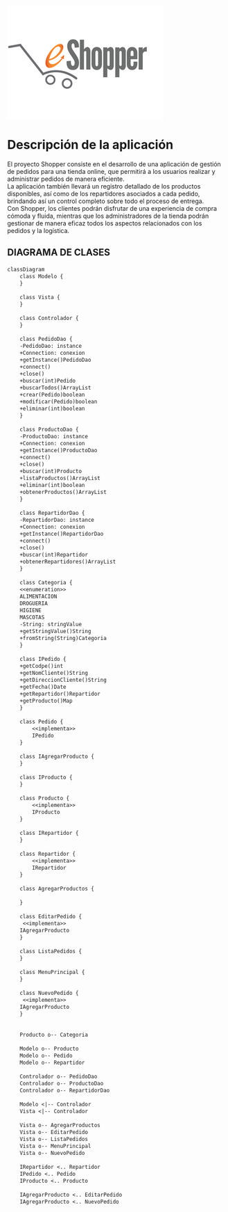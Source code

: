 ![shopper.png](shopper.png)
# Descripción de la aplicación
El proyecto Shopper consiste en el desarrollo de una aplicación de gestión de pedidos para una tienda online,
que permitirá a los usuarios realizar y administrar pedidos de manera eficiente.<br>
La aplicación también llevará un registro detallado de los productos disponibles, así como de los repartidores
asociados a cada pedido, brindando así un control completo sobre todo el proceso de entrega.<br>
Con Shopper, los clientes podrán disfrutar de una experiencia de compra cómoda y fluida, mientras que los administradores 
de la tienda podrán gestionar de manera eficaz todos los aspectos relacionados con los pedidos y la logística.

## DIAGRAMA DE CLASES

```mermaid
classDiagram
    class Modelo {
    }

    class Vista {
    }

    class Controlador {
    }

    class PedidoDao {
    -PedidoDao: instance
    +Connection: conexion
    +getInstance()PedidoDao
    +connect()
    +close()
    +buscar(int)Pedido
    +buscarTodos()ArrayList
    +crear(Pedido)boolean
    +modificar(Pedido)boolean
    +eliminar(int)boolean
    }

    class ProductoDao {
    -ProductoDao: instance
    +Connection: conexion
    +getInstance()ProductoDao
    +connect()
    +close()
    +buscar(int)Producto
    +listaProductos()ArrayList
    +eliminar(int)boolean
    +obtenerProductos()ArrayList
    }

    class RepartidorDao {
    -RepartidorDao: instance
    +Connection: conexion
    +getInstance()RepartidorDao
    +connect()
    +close()
    +buscar(int)Repartidor
    +obtenerRepartidores()ArrayList        
    }

    class Categoria {
    <<enumeration>>
    ALIMENTACION
    DROGUERIA
    HIGIENE
    MASCOTAS
    -String: stringValue
    +getStringValue()String
    +fromString(String)Categoria
    }

    class IPedido {
    +getCodpe()int
    +getNomCliente()String
    +getDireccionCliente()String
    +getFecha()Date
    +getRepartidor()Repartidor
    +getProducto()Map   
    }

    class Pedido {
        <<implementa>>
        IPedido
    }

    class IAgregarProducto {
    }

    class IProducto {
    }

    class Producto {
        <<implementa>>
        IProducto
    }

    class IRepartidor {
    }

    class Repartidor {
        <<implementa>>
        IRepartidor
    }

    class AgregarProductos {
   
    }

    class EditarPedido {
     <<implementa>>
    IAgregarProducto
    }

    class ListaPedidos {
    }

    class MenuPrincipal {
    }

    class NuevoPedido {
     <<implementa>>
    IAgregarProducto
    }

   
    Producto o-- Categoria
    
    Modelo o-- Producto
    Modelo o-- Pedido    
    Modelo o-- Repartidor

    Controlador o-- PedidoDao
    Controlador o-- ProductoDao
    Controlador o-- RepartidorDao

    Modelo <|-- Controlador
    Vista <|-- Controlador

    Vista o-- AgregarProductos
    Vista o-- EditarPedido
    Vista o-- ListaPedidos
    Vista o-- MenuPrincipal
    Vista o-- NuevoPedido
    
    IRepartidor <.. Repartidor
    IPedido <.. Pedido
    IProducto <.. Producto
   
    IAgregarProducto <.. EditarPedido
    IAgregarProducto <.. NuevoPedido


```
